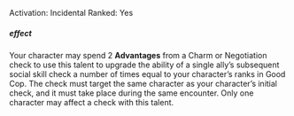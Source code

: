 Activation: Incidental
Ranked: Yes
##### effect
Your character may spend 2 **Advantages** from a
Charm or Negotiation check to use this talent
to upgrade the ability of a single ally’s
subsequent social skill check a number of
times equal to your character’s ranks in Good
Cop. The check must target the same
character as your character’s initial check,
and it must take place during the same
encounter.
Only one character may affect a check with
this talent.